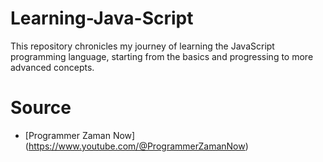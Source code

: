 # Learning-Java-Script
This repository chronicles my journey of learning the JavaScript programming language, starting from the basics and progressing to more advanced concepts.

# Source
- [Programmer Zaman Now] (https://www.youtube.com/@ProgrammerZamanNow)

